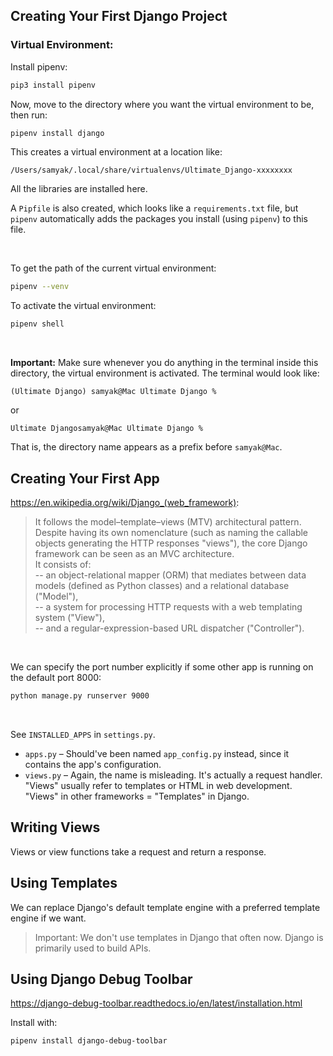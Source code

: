 ## Creating Your First Django Project

### Virtual Environment:

Install pipenv:

```bash
pip3 install pipenv
```

Now, move to the directory where you want the virtual environment to be, then run:

```bash
pipenv install django
```

This creates a virtual environment at a location like:

```
/Users/samyak/.local/share/virtualenvs/Ultimate_Django-xxxxxxxx
```

All the libraries are installed here.

A `Pipfile` is also created, which looks like a `requirements.txt` file, but `pipenv` automatically adds the packages you install (using `pipenv`) to this file.

<br>

To get the path of the current virtual environment:

```bash
pipenv --venv
```

To activate the virtual environment:

```bash
pipenv shell
```

<br>

**Important:** Make sure whenever you do anything in the terminal inside this directory, the virtual environment is activated.
The terminal would look like:

```
(Ultimate Django) samyak@Mac Ultimate Django %
```

or

```
Ultimate Djangosamyak@Mac Ultimate Django %
```

That is, the directory name appears as a prefix before `samyak@Mac`.

## Creating Your First App

https://en.wikipedia.org/wiki/Django_(web_framework):

> It follows the model–template–views (MTV) architectural pattern.
> Despite having its own nomenclature (such as naming the callable objects generating the HTTP responses "views"), the core Django framework can be seen as an MVC architecture.  
> It consists of:  
> -- an object-relational mapper (ORM) that mediates between data models (defined as Python classes) and a relational database ("Model"),  
> -- a system for processing HTTP requests with a web templating system ("View"),  
> -- and a regular-expression-based URL dispatcher ("Controller").

<br>

We can specify the port number explicitly if some other app is running on the default port 8000:

```bash
python manage.py runserver 9000
```

<br>

See `INSTALLED_APPS` in `settings.py`.

- `apps.py` – Should've been named `app_config.py` instead, since it contains the app's configuration.
- `views.py` – Again, the name is misleading. It's actually a request handler. "Views" usually refer to templates or HTML in web development.
  "Views" in other frameworks = "Templates" in Django.

## Writing Views

Views or view functions take a request and return a response.

## Using Templates

We can replace Django's default template engine with a preferred template engine if we want.

> Important: We don't use templates in Django that often now. Django is primarily used to build APIs.

## Using Django Debug Toolbar

https://django-debug-toolbar.readthedocs.io/en/latest/installation.html

Install with:

```bash
pipenv install django-debug-toolbar
```
